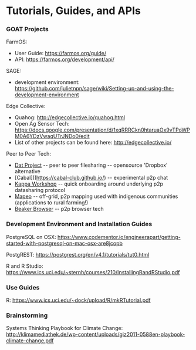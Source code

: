 # Tutorials, Guides, and APIs

### GOAT Projects
FarmOS:
* User Guide: https://farmos.org/guide/
* API: https://farmos.org/development/api/

SAGE:
* development environment: https://github.com/julietnpn/sage/wiki/Setting-up-and-using-the-development-environment

Edge Collective:
* Quahog: http://edgecollective.io/quahog.html
* Open Ag Sensor Tech: https://docs.google.com/presentation/d/1xqRRRCkn0htaruaOx9vTPoWPM0A6YDzVwaqUTrJNDo0/edit 
* List of other projects can be found here: http://edgecollective.io/

Peer to Peer Tech:
* [Dat Project](https://datproject.org/) -- peer to peer filesharing -- opensource 'Dropbox' alternative
* [Cabal]((https://cabal-club.github.io/) -- experimental p2p chat
* [Kappa Workshop](https://kappa-db.github.io/workshop/build/01.html) -- quick onboarding around underlying p2p datasharing protocol
* [Mapeo](https://www.digital-democracy.org/mapeo/) -- off-grid, p2p mapping used with indigenous communities (applications to rural farming!)
* [Beaker Browser](https://beakerbrowser.com/) -- p2p browser tech

### Development Environment and Installation Guides
PostgreSQL on OSX: https://www.codementor.io/engineerapart/getting-started-with-postgresql-on-mac-osx-are8jcopb

PostgREST: https://postgrest.org/en/v4.1/tutorials/tut0.html

R and R Studio: https://www.ics.uci.edu/~sternh/courses/210/InstallingRandRStudio.pdf


### Use Guides
R: https://www.ics.uci.edu/~dock/upload/R/mkRTutorial.pdf


### Brainstorming
Systems Thinking Playbook for Climate Change: http://klimamediathek.de/wp-content/uploads/giz2011-0588en-playbook-climate-change.pdf


